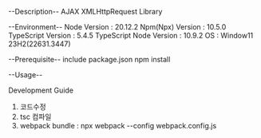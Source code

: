 --Description--
AJAX XMLHttpRequest Library

--Environment--
Node Version : 20.12.2
Npm(Npx) Version : 10.5.0
TypeScript Version : 5.4.5
TypeScript Node Version : 10.9.2
OS : Window11 23H2(22631.3447)

--Prerequisite--
include package.json
npm install

--Usage--
    

Development Guide

1. 코드수정
2. tsc 컴파일
3. webpack bundle : npx webpack --config webpack.config.js